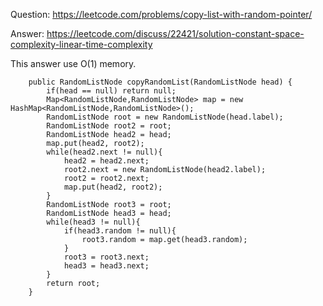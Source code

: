 Question: https://leetcode.com/problems/copy-list-with-random-pointer/

Answer: https://leetcode.com/discuss/22421/solution-constant-space-complexity-linear-time-complexity

This answer use O(1) memory.
```
    public RandomListNode copyRandomList(RandomListNode head) {
        if(head == null) return null;
        Map<RandomListNode,RandomListNode> map = new HashMap<RandomListNode,RandomListNode>();
        RandomListNode root = new RandomListNode(head.label);
        RandomListNode root2 = root;
        RandomListNode head2 = head;
        map.put(head2, root2);
        while(head2.next != null){
            head2 = head2.next;
            root2.next = new RandomListNode(head2.label);
            root2 = root2.next;
            map.put(head2, root2);
        }
        RandomListNode root3 = root;
        RandomListNode head3 = head;
        while(head3 != null){
            if(head3.random != null){
                root3.random = map.get(head3.random);   
            }
            root3 = root3.next;
            head3 = head3.next;
        }
        return root;
    }
```

